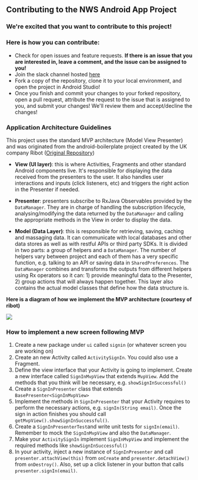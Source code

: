 ## Contributing to the NWS Android App Project

### We're excited that you want to contribute to this project! 
### Here is how you can contribute:

* Check for open issues and feature requests. 
**If there is an issue that you are interested in, leave a comment, and the issue can be assigned to you!**
* Join the slack channel hosted [here](https://opensourceideas.herokuapp.com)
* Fork a copy of the repository, clone it to your local environment, and open the project in Android Studio!
* Once you finish and commit your changes to your forked repository, open a pull request, 
attribute the request to the issue that is assigned to you, and submit your changes! We'll review them and accept/decline the changes!


### Application Architecture Guidelines

This project uses the standard MVP architecture (Model View Presenter) and was 
originated from the android-boilerplate project created by the UK company Ribot 
([Original Repository](https://github.com/ribot/android-boilerplate))

* __View (UI layer)__: this is where Activities, Fragments and other standard Android components live. It's responsible for displaying the data received from the presenters to the user. It also handles user interactions and inputs (click listeners, etc) and triggers the right action in the Presenter if needed.

* __Presenter__: presenters subscribe to RxJava Observables provided by the `DataManager`. They are in charge of handling the subscription lifecycle, analysing/modifying the data returned by the `DataManager` and calling the appropriate methods in the View in order to display the data.

* __Model (Data Layer)__: this is responsible for retrieving, saving, caching and massaging data. It can communicate with local databases and other data stores as well as with restful APIs or third party SDKs. It is divided in two parts: a group of helpers and a `DataManager`. The number of helpers vary between project and each of them has a very specific function, e.g. talking to an API or saving data in `SharedPreferences`. The `DataManager` combines and transforms the outputs from different helpers using Rx operators so it can: 1) provide meaningful data to the Presenter,  2) group actions that will always happen together. This layer also contains the actual model classes that define how the data structure is.

**Here is a diagram of how we implement the MVP architecture (courtesy of ribot)**

![](https://github.com/ribot/android-guidelines/raw/master/architecture_guidelines/architecture_diagram.png)

### How to implement a new screen following MVP

1. Create a new package under `ui` called `signin` (or whatever screen you are working on)
2. Create an new Activity called `ActivitySignIn`. You could also use a Fragment.
3. Define the view interface that your Activity is going to implement. Create a new interface called `SignInMvpView` that extends `MvpView`. Add the methods that you think will be necessary, e.g. `showSignInSuccessful()`
4. Create a `SignInPresenter` class that extends `BasePresenter<SignInMvpView>`
5. Implement the methods in `SignInPresenter` that your Activity requires to perform the necessary actions, e.g. `signIn(String email)`. Once the sign in action finishes you should call `getMvpView().showSignInSuccessful()`.
6. Create a `SignInPresenterTest`and write unit tests for `signIn(email)`. Remember to mock the  `SignInMvpView` and also the `DataManager`.
7. Make your  `ActivitySignIn` implement `SignInMvpView` and implement the required methods like `showSignInSuccessful()`
8. In your activity, inject a new instance of `SignInPresenter` and call `presenter.attachView(this)` from `onCreate` and `presenter.detachView()` from `onDestroy()`. Also, set up a click listener in your button that calls `presenter.signIn(email)`.
